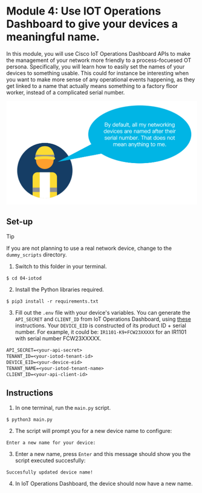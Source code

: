 # Module 4: Use IOT Operations Dashboard to give your devices a meaningful name.

In this module, you will use Cisco IoT Operations Dashboard APIs to make the management of your network more friendly to a process-focuesed OT persona. Specifically, you will learn how to easily set the names of your devices to something usable. This could for instance be interesting when you want to make more sense of any operational events happening, as they get linked to a name that actually means something to a factory floor worker, instead of a complicated serial number.

![](use_case.png)

## Set-up

> [!TIP]
> If you are not planning to use a real network device, change to the `dummy_scripts` directory.

1. Switch to this folder in your terminal.

```
$ cd 04-iotod
```

2. Install the Python libraries required.

```
$ pip3 install -r requirements.txt
```

3. Fill out the `.env` file with your device's variables. You can generate the `API_SECRET` and `CLIENT_ID` from IoT Operations Dashboard, using [these](https://developer.cisco.com/docs/iotod/edm/#!authentication/authentication) instructions. Your `DEVICE_EID` is constructed of its product ID + serial number. For example, it could be: `IR1101-K9+FCW23XXXXX` for an IR1101 with serial number FCW23XXXXX.

```
API_SECRET=<your-api-secret>
TENANT_ID=<your-iotod-tenant-id>
DEVICE_EID=<your-device-eid>
TENANT_NAME=<your-iotod-tenant-name>
CLIENT_ID=<your-api-client-id>
```

## Instructions

1. In one terminal, run the `main.py` script. 

```
$ python3 main.py
```

2. The script will prompt you for a new device name to configure:

```
Enter a new name for your device: 
```

3. Enter a new name, press `Enter` and this message should show you the script executed succesfully:

```
Succesfully updated device name!
```

4. In IoT Operations Dashboard, the device should now have a new name.